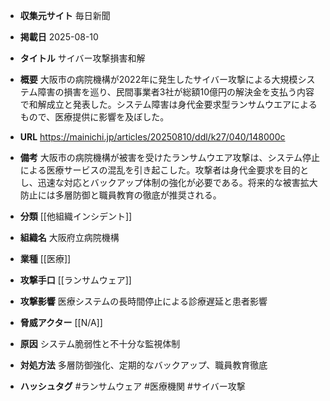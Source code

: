 - **収集元サイト**
毎日新聞

- **掲載日**
2025-08-10

- **タイトル**
サイバー攻撃損害和解

- **概要**
大阪市の病院機構が2022年に発生したサイバー攻撃による大規模システム障害の損害を巡り、民間事業者3社が総額10億円の解決金を支払う内容で和解成立と発表した。システム障害は身代金要求型ランサムウエアによるもので、医療提供に影響を及ぼした。

- **URL**
https://mainichi.jp/articles/20250810/ddl/k27/040/148000c

- **備考**
大阪市の病院機構が被害を受けたランサムウエア攻撃は、システム停止による医療サービスの混乱を引き起こした。攻撃者は身代金要求を目的とし、迅速な対応とバックアップ体制の強化が必要である。将来的な被害拡大防止には多層防御と職員教育の徹底が推奨される。

- **分類**
[[他組織インシデント]]

- **組織名**
大阪府立病院機構

- **業種**
[[医療]]

- **攻撃手口**
[[ランサムウェア]]

- **攻撃影響**
医療システムの長時間停止による診療遅延と患者影響

- **脅威アクター**
[[N/A]]

- **原因**
システム脆弱性と不十分な監視体制

- **対処方法**
多層防御強化、定期的なバックアップ、職員教育徹底

- **ハッシュタグ**
#ランサムウェア #医療機関 #サイバー攻撃
